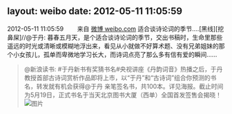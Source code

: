 layout: weibo
date: 2012-05-11 11:05:59
---
2012-05-11 11:05:59  &nbsp;&nbsp;&nbsp;&nbsp;&nbsp;&nbsp; 来自 <a href="http://weibo.com/" rel="nofollow">微博 weibo.com</a>
适合谈诗论词的季节....[黑线][挖鼻屎]//@于丹: 暮春五月天，是个适合谈诗论词的季节，交出书稿时，生命里那些遥远的时光或清晰或模糊地浮出来，看见从小就做不好算术题、没有兄弟姐妹的那个小女孩儿，孤单而卑微地学习长大，而诗词点亮了那么多有信有爱的瞬间……
>  @新浪读书: #于丹新书有奖猜书名#央视讲座《丹韵词音》热播之后，于丹教授首部古诗词赏析作品即将上市，以“于丹”和“古诗词”组合你预测的书名，转发就有机会获得@于丹 亲笔签名书，共100本。详见海报。截止时间为5月19日，正式书名于当天北京图书大厦（西单）全国首发签售会揭晓！ ​​​
>  ![图片](https://ww3.sinaimg.cn/large/5a3ccd6bjw1dsu58pry9qj.jpg)

